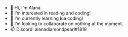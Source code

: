 - 👋 Hi, I’m Alana
- 👀 I’m interested in reading and coding!
- 🌱 I’m currently learning lua coding!
- 💞️ I’m looking to collaborate on nothing at the moment.
- 📫 Discord: alanadiamondpearl#1818

<!---
alanadiamondpearl/alanadiamondpearl is a ✨ special ✨ repository because its `README.md` (this file) appears on your GitHub profile.
You can click the Preview link to take a look at your changes.
--->
